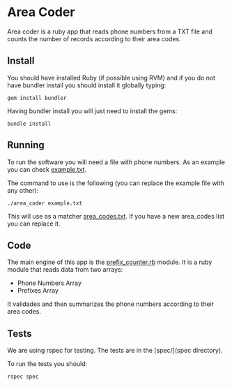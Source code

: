 # Area Coder

Area coder is a ruby app that reads phone numbers from a TXT file and counts the number of records according to their area codes.

## Install

You should have installed Ruby (if possible using RVM) and if you do not have bundler install you should install it globally typing:


```
gem install bundler
```

Having bundler install you will just need to install the gems:

```
bundle install
```

## Running

To run the software you will need a file with phone numbers. As an example you can check [example.txt](example.txt).

The command to use is the following (you can replace the example file with any other):

```
./area_coder example.txt
```

This will use as a matcher [area_codes.txt](area_codes.txt). If you have a new area_codes list you can replace it.

## Code

The main engine of this app is the [prefix_counter.rb](PrefixCounter) module. It is a ruby module that reads data from two arrays:

* Phone Numbers Array
* Prefixes Array

It validades and then summarizes the phone numbers according to their area codes.

## Tests

We are using rspec for testing. The tests are in the [spec/](spec directory).

To run the tests you should:
```
rspec spec
```
